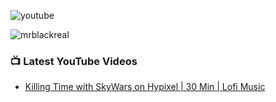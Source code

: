 <p align="left">
    <img src="https://img.shields.io/youtube/channel/subscribers/UCZAdQmBFRRfEEroVnHfj4gQ?logo=youtube&logoColor=6969ff&style=for-the-badge" alt="youtube"/>
</p>

<p align="left">
    <img src="https://komarev.com/ghpvc/?username=mrblackreal&label=Profile%20views&color=6969ff&style=for-the-badge" alt="mrblackreal"/>
</p>

### 📺 Latest YouTube Videos
<!-- YOUTUBE:START -->
- [Killing Time with SkyWars on Hypixel | 30 Min | Lofi Music](https://www.youtube.com/watch?v=9Nj76hnMTJA)
<!-- YOUTUBE:END -->
